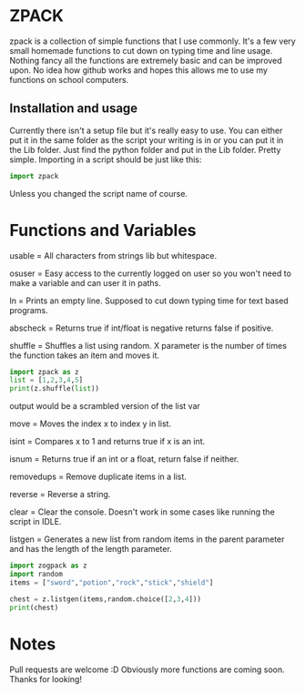 # ZPACK
zpack is a collection of simple functions that I use commonly.
It's a few very small homemade functions to cut down on typing time and line usage.
Nothing fancy all the functions are extremely basic and can be improved upon.
No idea how github works and hopes this allows me to use my functions on school computers.

## Installation and usage
Currently there isn't a setup file but it's really easy to use.
You can either put it in the same folder as the script your writing is in or you can put it in the Lib folder.
Just find the python folder and put in the Lib folder. Pretty simple.
Importing in a script should be just like this:
```python
import zpack
```
Unless you changed the script name of course.

# Functions and Variables

usable = All characters from strings lib but whitespace.

osuser = Easy access to the currently logged on user so you won't need to make a variable and can user it in paths.

ln = Prints an empty line. Supposed to cut down typing time for text based programs.

abscheck = Returns true if int/float is negative returns false if positive.

shuffle = Shuffles a list using random. X parameter is the number of times the function takes an item and moves it.
```python
import zpack as z
list = [1,2,3,4,5]
print(z.shuffle(list))
```
output would be a scrambled version of the list var

move = Moves the index x to index y in list.

isint = Compares x to 1 and returns true if x is an int.

isnum = Returns true if an int or a float, return false if neither.

removedups = Remove duplicate items in a list.

reverse = Reverse a string.

clear = Clear the console. Doesn't work in some cases like running the script in IDLE.

listgen = Generates a new list from random items in the parent parameter and has the length of the length parameter.
```python
import zogpack as z
import random
items = ["sword","potion","rock","stick","shield"]

chest = z.listgen(items,random.choice([2,3,4]))
print(chest)
```

# Notes
Pull requests are welcome :D
Obviously more functions are coming soon.
Thanks for looking!
